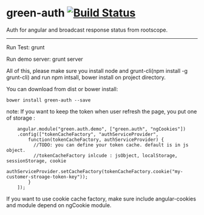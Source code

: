 green-auth [![Build Status](https://travis-ci.org/greengerong/green-auth.png)](https://travis-ci.org/greengerong/green-auth)
===========================
Auth for angular and broadcast response status from rootscope. 

***
Run Test: grunt

Run demo server: grunt server

All of this, please make sure you install node and grunt-cli(npm install -g 
grunt-cli) and run npm intsall, bower install on project directory.

You can download from dist or bower install:

	bower install green-auth --save

note: If you want to keep the token when user refresh the page, you put one of storage :

        angular.module("green.auth.demo", ["green.auth", "ngCookies"])
  		.config(["tokenCacheFactory", "authServiceProvider",
    		function(tokenCacheFactory, authServiceProvider) {
		      //TODO: you can define your token cache. default is in js object.
		      //tokenCacheFactory inlcude : jsObject, localStorage, sessionStorage, cookie
		      authServiceProvider.setCacheFactory(tokenCacheFactory.cookie("my-customer-stroage-token-key"));
    		}
  		]);



If you want to use cookie cache factory, make sure include angular-cookies and module depend on ngCookie module.
        

